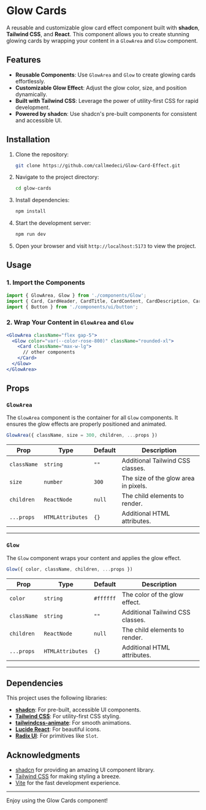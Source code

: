 # Glow Cards

A reusable and customizable glow card effect component built with **shadcn**, **Tailwind CSS**, and **React**. This component allows you to create stunning glowing cards by wrapping your content in a `GlowArea` and `Glow` component.

## Features

- **Reusable Components**: Use `GlowArea` and `Glow` to create glowing cards effortlessly.
- **Customizable Glow Effect**: Adjust the glow color, size, and position dynamically.
- **Built with Tailwind CSS**: Leverage the power of utility-first CSS for rapid development.
- **Powered by shadcn**: Use shadcn's pre-built components for consistent and accessible UI.

## Installation

1. Clone the repository:
   ```bash
   git clone https://github.com/callmedeci/Glow-Card-Effect.git
   ```

2. Navigate to the project directory:
   ```bash
   cd glow-cards
   ```

3. Install dependencies:
   ```bash
   npm install
   ```

4. Start the development server:
   ```bash
   npm run dev
   ```

5. Open your browser and visit `http://localhost:5173` to view the project.

## Usage

### 1. Import the Components

```jsx
import { GlowArea, Glow } from './components/Glow';
import { Card, CardHeader, CardTitle, CardContent, CardDescription, CardFooter } from './components/ui/card';
import { Button } from './components/ui/button';
```

### 2. Wrap Your Content in `GlowArea` and `Glow`

```jsx
<GlowArea className="flex gap-5">
  <Glow color="var(--color-rose-800)" className="rounded-xl">
    <Card className="max-w-lg">
      // other components
    </Card>
  </Glow>
</GlowArea>
```
## Props

### `GlowArea`

The `GlowArea` component is the container for all `Glow` components. It ensures the glow effects are properly positioned and animated.

```jsx
GlowArea({ className, size = 300, children, ...props })
```

| Prop        | Type            | Default       | Description                          |
|-------------|-----------------|---------------|--------------------------------------|
| `className` | `string`        | `""`          | Additional Tailwind CSS classes.     |
| `size`      | `number`        | `300`         | The size of the glow area in pixels. |
| `children`  | `ReactNode`     | `null`        | The child elements to render.        |
| `...props`  | `HTMLAttributes`| `{}`          | Additional HTML attributes.          |

---

### `Glow`

The `Glow` component wraps your content and applies the glow effect.

```jsx
Glow({ color, className, children, ...props })
```

| Prop        | Type            | Default       | Description                          |
|-------------|-----------------|---------------|--------------------------------------|
| `color`     | `string`        | `#ffffff`     | The color of the glow effect.        |
| `className` | `string`        | `""`          | Additional Tailwind CSS classes.     |
| `children`  | `ReactNode`     | `null`        | The child elements to render.        |
| `...props`  | `HTMLAttributes`| `{}`          | Additional HTML attributes.          |

---

## Dependencies

This project uses the following libraries:

- **[shadcn](https://ui.shadcn.com/)**: For pre-built, accessible UI components.
- **[Tailwind CSS](https://tailwindcss.com/)**: For utility-first CSS styling.
- **[tailwindcss-animate](https://github.com/jamiebuilds/tailwindcss-animate)**: For smooth animations.
- **[Lucide React](https://lucide.dev/)**: For beautiful icons.
- **[Radix UI](https://www.radix-ui.com/)**: For primitives like `Slot`.

## Acknowledgments

- [shadcn](https://ui.shadcn.com/) for providing an amazing UI component library.
- [Tailwind CSS](https://tailwindcss.com/) for making styling a breeze.
- [Vite](https://vitejs.dev/) for the fast development experience.

---
Enjoy using the Glow Cards component!

